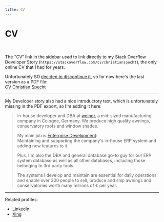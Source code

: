 ```yaml
---
title: CV
---
```


# CV

&nbsp;

The "CV" link in the sidebar *used* to link directly to my Stack Overflow Developer Story (`https://stackoverflow.com/cv/christianspecht`), the only online CV that I had for years.

Unfortunately SO [decided to discontinue it](https://meta.stackoverflow.com/q/415293/6884), so for now here's the last version as a PDF file:  
[CV Christian Specht](cv-christian-specht.pdf)

---

My Developer story also had a nice introductory text, which is unfortunately missing in the PDF export, so I'm adding it here:

> In-house developer and DBA at [weinor](https://www.weinor.de/), a mid-sized manufacturing company in Cologne, Germany. We produce high quality awnings, conservatory roofs and window shades.
> 
> My main job is [Enterprise Development](https://enterprisecraftsmanship.com/posts/what-is-enterprise-development/):  
> Maintaining and supporting the company's in-house ERP system and adding new features to it.
> 
> Plus, I'm also the DBA and general database go-to guy for our ERP system database as well as all other databases, including those belonging to 3rd party tools.
> 
> The systems I develop and maintain are essential for daily operations and enable over 300 people to sell, produce and ship awnings and conservatories worth many millions of € per year.

---

Related profiles:

- [<i class="fa-brands fa-lg fa-linkedin"></i> LinkedIn](https://www.linkedin.com/in/christian-specht/)
- [<i class="fa-brands fa-lg fa-xing"></i> Xing](https://www.xing.com/profile/Christian_Specht29/)
